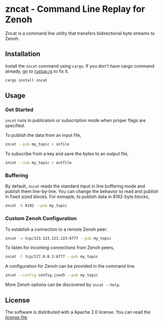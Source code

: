 # zncat - Command Line Replay for Zenoh

Zncat is a command line utility that transfers bidirectional byte
streams to Zenoh.

## Installation

Install the `zncat` command using `cargo`. If you don't have cargo
command already, go to [rustup.rs](https://rustup.rs) to fix it.

```sh
cargo install zncat
```

## Usage

### Get Started

`zncat` runs in publicatoin or subscription mode when proper flags are
specified.

To publish the data from an input file,

```sh
zncat --pub my_topic < infile
```

To subscribe from a key and save the bytes to an output file,

```sh
zncat --sub my_topic > outfile
```

### Buffering

By default, `zncat` reads the standard input in line buffering mode
and publish them line-by-line. You can change the behavior to read and
publish in fixed sized blocks. For exmaple, to publish data in
8192-byte blocks,

```sh
zncat -b 8192 --pub my_topic
```


### Custom Zenoh Configuration

To establish a connection to a remote Zenoh peer.

```sh
zncat -e tcp/123.123.123.123:6777 --pub my_topic
```

To listen for incoming connections from Zenoh peers,

```sh
zncat -l tcp/127.0.0.1:6777 --pub my_topic
```

A configuration for Zenoh can be provided in the command line.

```sh
zncat --config config.json5 --pub my_topic
```

More Zenoh options can be discovered by `zncat --help`.

## License

The software is distributed with a Apache 2.0 license. You can read
the [license file](LICENSE.txt).
